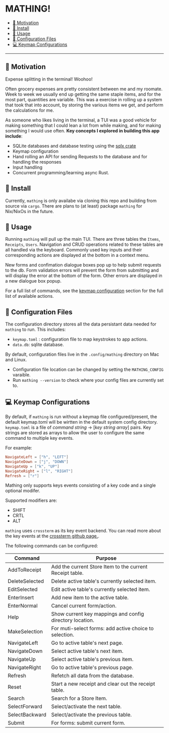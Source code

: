 # MATHING!

<!--toc:start-->

- [💸 Motivation](#-motivation)
- [💾 Install](#-install)
- [👐 Usage](#-usage)
- [🔨 Configuration Files](#-configuration-files)
- [💻 Keymap Configurations](#-keymap-configurations)
<!--toc:end-->

---

## 💸 Motivation

Expense splitting in the terminal! Woohoo!

Often grocery expenses are pretty consistent between me and my roomate. Week to week we usually end up getting the same staple items, and for the most part, quantities are variable. This was a exercise in rolling up a system that took that into account, by storing the various items we get, and perform the calculations for me.

As someone who likes living in the terminal, a TUI was a good vehicle for making something that I could lean a lot from while making, and for making something I would use often. **Key concepts I explored in building this app include**:

- SQLite databases and database testing using the [sqlx crate](https://github.com/launchbadge/sqlx)
- Keymap configuration
- Hand rolling an API for sending Requests to the database and for handling the responses
- Input handling
- Concurrent programming/learning async Rust.

## 💾 Install

Currently, `mathing` is only availabe via cloning this repo and building from source via `cargo`. There are plans to (at least) package `mathing` for Nix/NixOs in the future.

## 👐 Usage

Running `mathing` will pull up the main TUI. There are three tables the `Items`, `Receipts`, `Users`. Navigation and CRUD operations related to these tables are all handled via the keyboard. Commonly used key inputs and their corresponding actions are displayed at the bottom in a context menu.

New forms and confimation dialogue boxes pop up to help submit requests to the db. Form validation errors will prevent the form from submitting and will display the error at the bottom of the form. Other errors are displayed in a new dialogue box popup.

For a full list of commands, see the [keymap configuration](#-keymap-configurations) section for the full list of available actions.

## 🔨 Configuration Files

The configuration directory stores all the data persistant data needed for `mathing` to run. This includes:

- `keymap.toml` : configuration file to map keystrokes to app actions.
- `data.db`: sqlite database.

By default, configuration files live in the `.config/mathing` directory on Mac and Linux.

- Configuration file location can be changed by setting the `MATHING_CONFIG` varaible.
- Run `mathing --version` to check where your config files are currently set to.

## 💻 Keymap Configurations

By default, if `mathing` is run without a keymap file configured/present, the default keymap.toml will be wirtten in the default system config directory.
`keymap.toml` is a file of _command string_ -> [_key string array_] pairs. Key strings are stored as arrays to allow the user to configure the same command to multiple key events.

For example:

```toml
NavigateLeft = ["h", "LEFT"]
NavigateDown = ["j", "DOWN"]
NavigateUp = ["k", "UP"]
NavigateRight = ["l", "RIGHT"]
Refresh = ["r"]
```

Mathing only supports keys events consisting of a key code and a single optional modifer.

Supported modifiers are:

- SHIFT
- CRTL
- ALT

`mathing` uses `crossterm` as its key event backend. You can read more about the key events at the [crossterm github page.](https://github.com/crossterm-rs/crossterm).

The following commands can be configured:

| Command        | Purpose                                                  |
| -------------- | -------------------------------------------------------- |
| AddToReceipt   | Add the current Store Item to the current Receipt table. |
| DeleteSelected | Delete active table's currently selected item.           |
| EditSelected   | Edit active table's currently selected item.             |
| EnterInsert    | Add new item to the active table.                        |
| EnterNormal    | Cancel current form/action.                              |
| Help           | Show current key mappings and config directory location. |
| MakeSelection  | For muti-select forms: add active choice to selection.   |
| NavigateLeft   | Go to active table's next page.                          |
| NavigateDown   | Select active table's next item.                         |
| NavigateUp     | Select active table's previous item.                     |
| NavigateRight  | Go to active table's previous page.                      |
| Refresh        | Refetch all data from the database.                      |
| Reset          | Start a new receipt and clear out the receipt table.     |
| Search         | Search for a Store Item.                                 |
| SelectForward  | Select/activate the next table.                          |
| SelectBackward | Select/activate the previous table.                      |
| Submit         | For forms: submit current form.                          |
